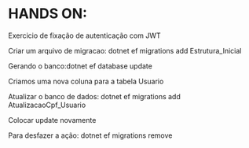<h1>HANDS ON:</h1>
<meta>Exercicio de fixação de autenticação com JWT</meta>
<p>Criar um arquivo de migracao: dotnet ef migrations add Estrutura_Inicial</p>
<p>Gerando o banco:dotnet ef database update</p>
<p>Criamos uma nova coluna para a tabela Usuario</p>
<p>Atualizar o banco de dados: dotnet ef migrations add AtualizacaoCpf_Usuario</p>
<p>Colocar update novamente</p>
<p>Para desfazer a ação: dotnet ef migrations remove</p>